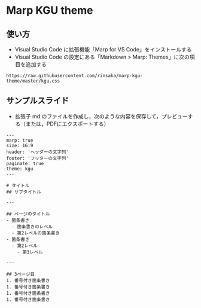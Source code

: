 # Marp KGU theme

## 使い方
- Visual Studio Code に拡張機能「Marp for VS Code」をインストールする
- Visual Studio Code の設定にある「Markdown > Marp: Themes」に次の項目を追加する

~~~
https://raw.githubusercontent.com/rinsaka/marp-kgu-theme/master/kgu.css
~~~

## サンプルスライド
- 拡張子 md のファイルを作成し，次のような内容を保存して，プレビューする（または，PDFにエクスポートする）

~~~
---
marp: true
size: 16:9
header: 'ヘッダーの文字列'
footer: 'フッターの文字列'
paginate: true
theme: kgu
---

# タイトル
## サブタイトル

---

## ページのタイトル
- 箇条書き
  - 箇条書きのレベル
  - 第2レベルの箇条書き
- 箇条書き
  - 第2レベル
    - 第3レベル

---

## 3ページ目
1. 番号付き箇条書き
1. 番号付き箇条書き
1. 番号付き箇条書き
1. 番号付き箇条書き
~~~
